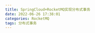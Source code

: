 ```yaml
---
title: SpringCloud+RocketMQ实现分布式事务
date: 2022-06-26 17:38:01
categories: RocketMQ
tags: 分布式事务
---
```


